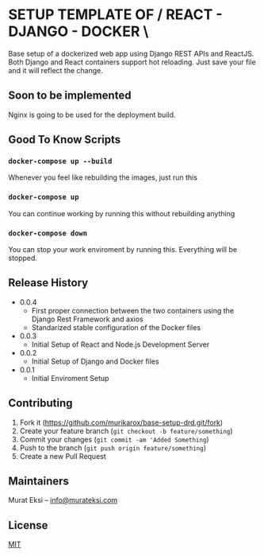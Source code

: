 # SETUP TEMPLATE OF / REACT - DJANGO - DOCKER \

Base setup of a dockerized web app using Django REST APIs and ReactJS.
Both Django and React containers support hot reloading. Just save your file and it will reflect the change.

## Soon to be implemented

Nginx is going to be used for the deployment build.

## Good To Know Scripts

### `docker-compose up --build`
Whenever you feel like rebuilding the images, just run this

### `docker-compose up`
You can continue working by running this without rebuilding anything

### `docker-compose down`
You can stop your work enviroment by running this. Everything will be stopped.

## Release History
* 0.0.4
    * First proper connection between the two containers using the Django Rest Framework and axios
    * Standarized stable configuration of the Docker files
* 0.0.3
    * Initial Setup of React and Node.js Development Server
* 0.0.2
    * Initial Setup of Django and Docker files
* 0.0.1
    * Initial Enviroment Setup

## Contributing

1. Fork it (<https://github.com/murikarox/base-setup-drd.git/fork>)
2. Create your feature branch (`git checkout -b feature/something`)
3. Commit your changes (`git commit -am 'Added Something`)
4. Push to the branch (`git push origin feature/something`)
5. Create a new Pull Request

## Maintainers

Murat Eksi – info@murateksi.com

## License
[MIT](https://choosealicense.com/licenses/mit/)

